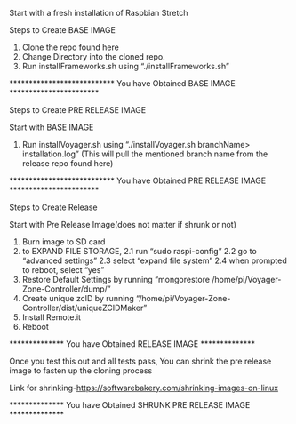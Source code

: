 Start with a fresh installation of Raspbian Stretch

 Steps to Create BASE IMAGE 
 
1. Clone the repo found here 
2. Change Directory into the cloned repo. 
3. Run installFrameworks.sh using “./installFrameworks.sh”


***************************  You have Obtained BASE IMAGE  ***********************

 Steps to Create PRE RELEASE IMAGE 

Start with BASE IMAGE
1. Run installVoyager.sh using “./installVoyager.sh branchName> installation.log”
(This will pull the mentioned branch name from the release repo found here)


***************************  You have Obtained PRE RELEASE IMAGE  ***********************

Steps to Create Release 

Start with Pre Release Image(does not matter if shrunk or not)
1. Burn image to SD card
2. to EXPAND FILE STORAGE,
   2.1 run “sudo raspi-config”
   2.2 go to “advanced settings”
   2.3 select “expand file system”
   2.4 when prompted to reboot, select “yes”
3. Restore Default Settings by running “mongorestore /home/pi/Voyager-Zone-Controller/dump/”
4. Create unique zcID by running “/home/pi/Voyager-Zone-Controller/dist/uniqueZCIDMaker”
5. Install Remote.it
6. Reboot

**************  You have Obtained RELEASE IMAGE  ************** 

Once you test this out and all tests pass, You can shrink the pre release image to fasten up the cloning process

Link for shrinking-https://softwarebakery.com/shrinking-images-on-linux

**************  You have Obtained SHRUNK PRE RELEASE IMAGE  ************** 
